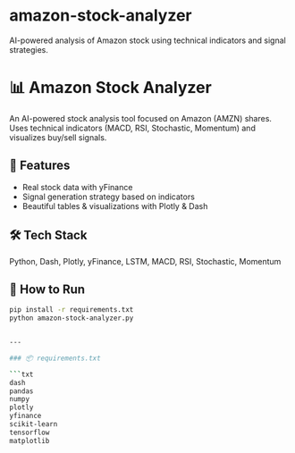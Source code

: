 # amazon-stock-analyzer
AI-powered analysis of Amazon stock using technical indicators and signal strategies.
# 📊 Amazon Stock Analyzer

An AI-powered stock analysis tool focused on Amazon (AMZN) shares.  
Uses technical indicators (MACD, RSI, Stochastic, Momentum) and visualizes buy/sell signals.

## 🚀 Features
- Real stock data with yFinance
- Signal generation strategy based on indicators
- Beautiful tables & visualizations with Plotly & Dash

## 🛠️ Tech Stack
Python, Dash, Plotly, yFinance, LSTM, MACD, RSI, Stochastic, Momentum

## 🔧 How to Run
```bash
pip install -r requirements.txt
python amazon-stock-analyzer.py


---

### 📦 requirements.txt

```txt
dash
pandas
numpy
plotly
yfinance
scikit-learn
tensorflow
matplotlib

